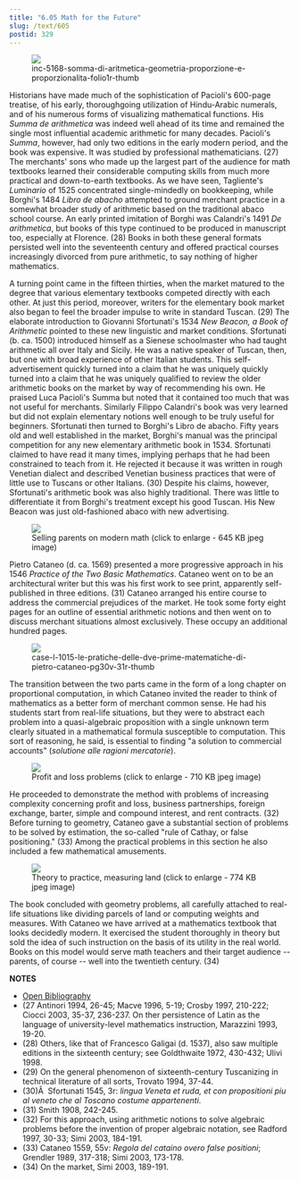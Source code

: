 ```yaml
---
title: "6.05 Math for the Future"
slug: /text/605
postid: 329
---
```

<figure class="mkdn-figure">
    <div onClick="createLightbox('/images_full/6.00_Chapter_Six/Inc.-5168,-Somma-di-aritmetica,-geometria,-proporzione-e-proporzionalita,-folio.1r.jpg','inc-5168-somma-di-aritmetica-geometria-proporzione-e-proporzionalita-folio1r-thumb')" class="mkdn-image-link" id="lbimage">
    <img class="mkdn-image" src="/images_full/6.00_Chapter_Six/Inc.-5168,-Somma-di-aritmetica,-geometria,-proporzione-e-proporzionalita,-folio.1r.jpg" />
    <figcaption class="mkdn-figcaption">inc-5168-somma-di-aritmetica-geometria-proporzione-e-proporzionalita-folio1r-thumb</figcaption>
    </div>
</figure>

Historians have made much of the sophistication of Pacioli's 600-page treatise, of his early, thoroughgoing utilization of Hindu-Arabic numerals, and of his numerous forms of visualizing mathematical functions. His *Summa de arithmetica* was indeed well ahead of its time and remained the single most influential academic arithmetic for many decades. Pacioli's *Summa*, however, had only two editions in the early modern period, and the book was expensive. It was studied by professional mathematicians. (27) The merchants' sons who made up the largest part of the audience for math textbooks learned their considerable computing skills from much more practical and down-to-earth textbooks. As we have seen, Tagliente's *Luminario* of 1525 concentrated single-mindedly on bookkeeping, while Borghi's 1484 *Libro de abacho* attempted to ground merchant practice in a somewhat broader study of arithmetic based on the traditional abaco school course. An early printed imitation of Borghi was Calandri's 1491 *De arithmetica*, but books of this type continued to be produced in manuscript too, especially at Florence. (28) Books in both these general formats persisted well into the seventeenth century and offered practical courses increasingly divorced from pure arithmetic, to say nothing of higher mathematics.

A turning point came in the fifteen thirties, when the market matured to the degree that various elementary textbooks competed directly with each other. At just this period, moreover, writers for the elementary book market also began to feel the broader impulse to write in standard Tuscan. (29) The elaborate introduction to Giovanni Sfortunati's 1534 *New Beacon, a Book of Arithmetic* pointed to these new linguistic and market conditions. Sfortunati (b. ca. 1500) introduced himself as a Sienese schoolmaster who had taught arithmetic all over Italy and Sicily. He was a native speaker of Tuscan, then, but one with broad experience of other Italian students. This self-advertisement quickly turned into a claim that he was uniquely quickly turned into a claim that he was uniquely qualified to review the older arithmetic books on the market by way of recommending his own. He praised Luca Pacioli's Summa but noted that it contained too much that was not useful for merchants. Similarly Filippo Calandri's book was very learned but did not explain elementary notions well enough to be truly useful for beginners. Sfortunati then turned to Borghi's Libro de abacho. Fifty years old and well established in the market, Borghi's manual was the principal competition for any new elementary arithmetic book in 1534. Sfortunati claimed to have read it many times, implying perhaps that he had been constrained to teach from it. He rejected it because it was written in rough Venetian dialect and described Venetian business practices that were of little use to Tuscans or other Italians. (30) Despite his claims, however, Sfortunati's arithmetic book was also highly traditional. There was little to differentiate it from Borghi's treatment except his good Tuscan. His New Beacon was just old-fashioned abaco with new advertising.


<figure class="mkdn-figure">
    <div onClick="createLightbox('/images_full/6.00_Chapter_Six/Case-L-10.15,-Le-pratiche-delle-dve-prime-matematiche,-di-Pietro-Cataneo,-title-page.jpg','Selling parents on modern math (click to enlarge - 645 KB jpeg image)')" class="mkdn-image-link" id="lbimage">
    <img class="mkdn-image" src="/images_full/6.00_Chapter_Six/Case-L-10.15,-Le-pratiche-delle-dve-prime-matematiche,-di-Pietro-Cataneo,-title-page.jpg" />
    <figcaption class="mkdn-figcaption">Selling parents on modern math (click to enlarge - 645 KB jpeg image)</figcaption>
    </div>
</figure>

Pietro Cataneo (d. ca. 1569) presented a more progressive approach in his 1546 *Practice of the Two Basic Mathematics*. Cataneo went on to be an architectural writer but this was his first work to see print, apparently self-published in three editions. (31) Cataneo arranged his entire course to address the commercial prejudices of the market. He took some forty eight pages for an outline of essential arithmetic notions and then went on to discuss merchant situations almost exclusively. These occupy an additional hundred pages.

<figure class="mkdn-figure">
    <div onClick="createLightbox('/images_full/6.00_Chapter_Six/Case-L-10.15,-Le-pratiche-delle-dve-prime-matematiche,-di-Pietro-Cataneo,-pg.30v-31r.jpg','case-l-1015-le-pratiche-delle-dve-prime-matematiche-di-pietro-cataneo-pg30v-31r-thumb')" class="mkdn-image-link" id="lbimage">
    <img class="mkdn-image" src="/images_full/6.00_Chapter_Six/Case-L-10.15,-Le-pratiche-delle-dve-prime-matematiche,-di-Pietro-Cataneo,-pg.30v-31r.jpg" />
    <figcaption class="mkdn-figcaption">case-l-1015-le-pratiche-delle-dve-prime-matematiche-di-pietro-cataneo-pg30v-31r-thumb</figcaption>
    </div>
</figure>

The transition between the two parts came in the form of a long chapter on proportional computation, in which Cataneo invited the reader to think of mathematics as a better form of merchant common sense. He had his students start from real-life situations, but they were to abstract each problem into a quasi-algebraic proposition with a single unknown term clearly situated in a mathematical formula susceptible to computation. This sort of reasoning, he said, is essential to finding "a solution to commercial accounts" (*solutione alle ragioni mercatorie*).


<figure class="mkdn-figure">
    <div onClick="createLightbox('/images_full//6.00_Chapter_Six/HFS_008.05.jpg','Profit and loss problems (click to enlarge - 710 KB jpeg image)')" class="mkdn-image-link" id="lbimage">
    <img class="mkdn-image" src="/images_full//6.00_Chapter_Six/HFS_008.05.jpg" />
    <figcaption class="mkdn-figcaption">Profit and loss problems (click to enlarge - 710 KB jpeg image)</figcaption>
    </div>
</figure>

He proceeded to demonstrate the method with problems of increasing complexity concerning profit and loss, business partnerships, foreign exchange, barter, simple and compound interest, and rent contracts. (32) Before turning to geometry, Cataneo gave a substantial section of problems to be solved by estimation, the so-called "rule of Cathay, or false positioning." (33) Among the practical problems in this section he also included a few mathematical amusements.


<figure class="mkdn-figure">
    <div onClick="createLightbox('/images_full//6.00_Chapter_Six/HFS_008.07.jpg','Theory to practice, measuring land (click to enlarge - 774 KB jpeg image)')" class="mkdn-image-link" id="lbimage">
    <img class="mkdn-image" src="/images_full//6.00_Chapter_Six/HFS_008.07.jpg" />
    <figcaption class="mkdn-figcaption">Theory to practice, measuring land (click to enlarge - 774 KB jpeg image)</figcaption>
    </div>
</figure>

The book concluded with geometry problems, all carefully attached to real-life situations like dividing parcels of land or computing weights and measures. With Cataneo we have arrived at a mathematics textbook that looks decidedly modern. It exercised the student thoroughly in theory but sold the idea of such instruction on the basis of its utility in the real world. Books on this model would serve math teachers and their target audience -- parents, of course -- well into the twentieth century. (34)

**NOTES**
* [Open Bibliography](/bibliography.pdf)
* (27 Antinori 1994, 26-45; Macve 1996, 5-19; Crosby 1997, 210-222; Ciocci 2003, 35-37, 236-237. On ther persistence of Latin as the language of university-level mathematics instruction, Marazzini 1993, 19-20.
* (28) Others, like that of Francesco Galigai (d. 1537), also saw multiple editions in the sixteenth century; see Goldthwaite 1972, 430-432; Ulivi 1998.
* (29) On the general phenomenon of sixteenth-century Tuscanizing in technical literature of all sorts, Trovato 1994, 37-44.
* (30)Â  Sfortunati 1545, 3r: *lingua Veneta et ruda, et con propositioni piu al veneto che al Toscano costume appartenenti*.
* (31) Smith 1908, 242-245.
* (32) For this approach, using arithmetic notions to solve algebraic problems before the invention of proper algebraic notation, see Radford 1997, 30-33; Simi 2003, 184-191.
* (33) Cataneo 1559, 55v: *Regola del cataino overo false positioni*; Grendler 1989, 317-318; Simi 2003, 173-178.
* (34) On the market, Simi 2003, 189-191.
